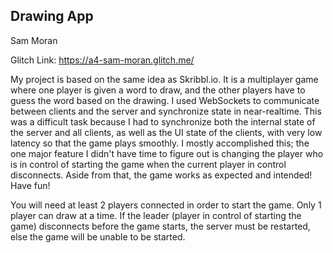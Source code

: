 ## Drawing App

Sam Moran

Glitch Link: https://a4-sam-moran.glitch.me/

My project is based on the same idea as Skribbl.io. It is a multiplayer game where one player is given a word to draw, and the other players have to guess the word based on the drawing.
I used WebSockets to communicate between clients and the server and synchronize state in near-realtime. This was a difficult task because I had to synchronize both the internal state of
the server and all clients, as well as the UI state of the clients, with very low latency so that the game plays smoothly. I mostly accomplished this; the one major feature I didn't have
time to figure out is changing the player who is in control of starting the game when the current player in control disconnects. Aside from that, the game works as expected and intended!
Have fun!

You will need at least 2 players connected in order to start the game. Only 1 player can draw at a time. If the leader (player in control of starting the game) disconnects before the game
starts, the server must be restarted, else the game will be unable to be started.
